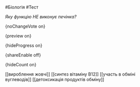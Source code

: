 #Біологія #Тест

*Яку функцію НЕ виконує печінка?*

{noChangeVote on}

{preview on}

{hideProgress on}

{shareEnable off}

{hideCount on}

[[вироблення жовчі]]
[[синтез вітаміну В12]]
[[участь в обміні вуглеводів]]
[[детоксикація продуктів обміну]]

